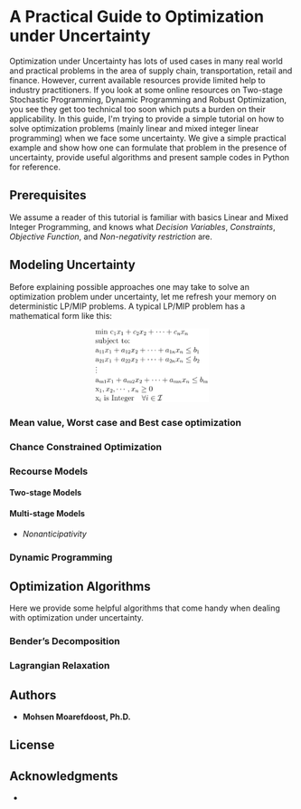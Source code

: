 # A Practical Guide to Optimization under Uncertainty


Optimization under Uncertainty has lots of used cases in many real world 
and practical problems in the area of supply chain, transportation, 
retail and finance. However, current available resources provide limited 
help to industry practitioners. 
If you look at some online resources on Two-stage Stochastic Programming, 
Dynamic Programming and Robust Optimization, you see they get too technical 
too soon which puts a burden on their applicability. 
In this guide, I'm trying to provide a simple tutorial on how to 
solve optimization problems (mainly linear and mixed integer linear programming) 
when we face some uncertainty. We give a simple practical example and show 
how one can formulate that problem in the presence of uncertainty, provide 
useful algorithms and present sample codes in Python for reference.

## Prerequisites
We assume a reader of this tutorial is familiar with basics Linear and Mixed Integer Programming, 
and knows what _Decision Variables_, _Constraints_, _Objective Function_, and _Non-negativity restriction_ are.


## Modeling Uncertainty
Before explaining possible approaches one may take to solve an optimization problem under uncertainty,
let me refresh your memory on deterministic LP/MIP problems. 
A typical LP/MIP problem has a mathematical form like this:

<p align="center">
<img  src="https://github.com/mmohsenm/uncertainopt/blob/master/images/lp_model.jpg" width="40%">
</p>

   
### Mean value, Worst case and Best case optimization
### Chance Constrained Optimization
### Recourse Models
#### Two-stage Models
#### Multi-stage Models
* *Nonanticipativity*
### Dynamic Programming

## Optimization Algorithms
Here we provide some helpful algorithms that come handy when dealing 
with optimization under uncertainty.
### Bender’s Decomposition
### Lagrangian Relaxation

## Authors

* **Mohsen Moarefdoost, Ph.D.** 


## License


## Acknowledgments

*

